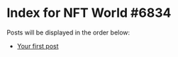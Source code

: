 # Index for NFT World #6834
Posts will be displayed in the order below:

- [Your first post](./001-first.md)

